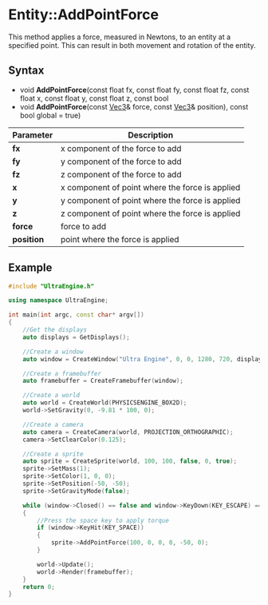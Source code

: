# Entity::AddPointForce #
This method applies a force, measured in Newtons, to an entity at a specified point. This can result in both movement and rotation of the entity.

## Syntax ##
- void **AddPointForce**(const float fx, const float fy, const float fz, const float x, const float y, const float z, const bool 
- void **AddPointForce**(const [Vec3](Vec3.md)& force, const [Vec3](Vec3.md)& position), const bool global = true)

| Parameter | Description |
| --- | --- |
| **fx** | x component of the force to add |
| **fy** | y component of the force to add |
| **fz** | z component of the force to add |
| **x** | x component of point where the force is applied |
| **y** | y component of point where the force is applied |
| **z** | z component of point where the force is applied |
| **force** | force to add |
| **position** | point where the force is applied |

## Example

```c++
#include "UltraEngine.h"

using namespace UltraEngine;

int main(int argc, const char* argv[])
{
    //Get the displays
    auto displays = GetDisplays();

    //Create a window
    auto window = CreateWindow("Ultra Engine", 0, 0, 1280, 720, displays[0], WINDOW_CENTER | WINDOW_TITLEBAR);

    //Create a framebuffer
    auto framebuffer = CreateFramebuffer(window);

    //Create a world
    auto world = CreateWorld(PHYSICSENGINE_BOX2D);
    world->SetGravity(0, -9.81 * 100, 0);

    //Create a camera
    auto camera = CreateCamera(world, PROJECTION_ORTHOGRAPHIC);
    camera->SetClearColor(0.125);

    //Create a sprite
    auto sprite = CreateSprite(world, 100, 100, false, 0, true);
    sprite->SetMass(1);
    sprite->SetColor(1, 0, 0);
    sprite->SetPosition(-50, -50);
    sprite->SetGravityMode(false);

    while (window->Closed() == false and window->KeyDown(KEY_ESCAPE) == false)
    {
        //Press the space key to apply torque
        if (window->KeyHit(KEY_SPACE))
        {
            sprite->AddPointForce(100, 0, 0, 0, -50, 0);
        }

        world->Update();
        world->Render(framebuffer);
    }
    return 0;
}
```
